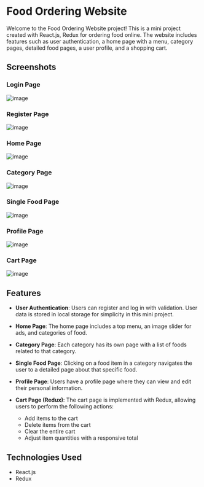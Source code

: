 # Food Ordering Website

Welcome to the Food Ordering Website project! This is a mini project created with React.js, Redux for ordering food online. The website includes features such as user authentication, a home page with a menu, category pages, detailed food pages, a user profile, and a shopping cart.

## Screenshots

### Login Page
![image](https://github.com/user-attachments/assets/14ebe1b6-6f99-43ee-a280-5c98285b86d3)


### Register Page
![image](https://github.com/user-attachments/assets/23edcb93-f6e8-45b4-8cfc-5ef410b3e600)


### Home Page
![image](https://github.com/user-attachments/assets/f8574a7a-2ac7-4626-94d8-b6d55d336c24)


### Category Page
![image](https://github.com/user-attachments/assets/b1c04df3-ca86-4007-b169-3be28638b647)


### Single Food Page
![image](https://github.com/user-attachments/assets/daf76e9f-bbc6-44f9-933a-d98419c40a48)


### Profile Page
![image](https://github.com/user-attachments/assets/963ccc84-50d3-4850-b29a-1d140f244724)


### Cart Page
![image](https://github.com/user-attachments/assets/8362533b-0591-4791-a9fa-b481b5b8ccc5)


## Features

- **User Authentication**: Users can register and log in with validation. User data is stored in local storage for simplicity in this mini project.

- **Home Page**: The home page includes a top menu, an image slider for ads, and categories of food.

- **Category Page**: Each category has its own page with a list of foods related to that category.

- **Single Food Page**: Clicking on a food item in a category navigates the user to a detailed page about that specific food.

- **Profile Page**: Users have a profile page where they can view and edit their personal information.

- **Cart Page (Redux)**: The cart page is implemented with Redux, allowing users to perform the following actions:
  - Add items to the cart
  - Delete items from the cart
  - Clear the entire cart
  - Adjust item quantities with a responsive total

## Technologies Used

- React.js
- Redux


